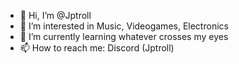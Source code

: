 - 👋 Hi, I’m @Jptroll
- 👀 I’m interested in Music, Videogames, Electronics
- 🌱 I’m currently learning whatever crosses my eyes
- 📫 How to reach me: Discord (Jptroll)

<!---
Jptroll/Jptroll is a ✨ special ✨ repository because its `README.md` (this file) appears on your GitHub profile.
You can click the Preview link to take a look at your changes.
--->
